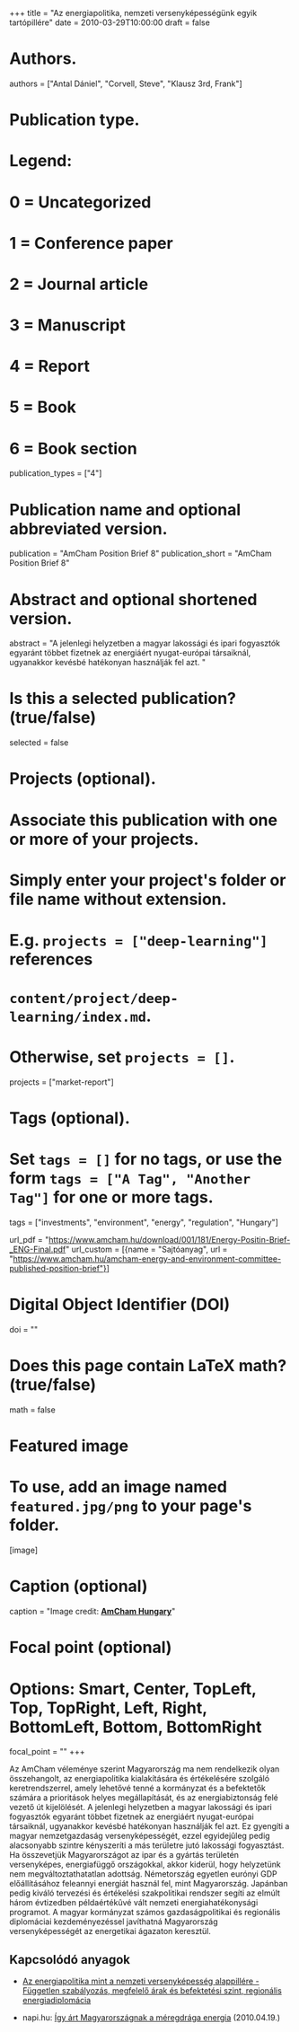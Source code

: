 +++
title = "Az energiapolitika, nemzeti versenyképességünk egyik tartópillére"
date = 2010-03-29T10:00:00
draft = false

# Authors.
authors = ["Antal Dániel", "Corvell, Steve", "Klausz 3rd, Frank"]

# Publication type.
# Legend:
# 0 = Uncategorized
# 1 = Conference paper
# 2 = Journal article
# 3 = Manuscript
# 4 = Report
# 5 = Book
# 6 = Book section
publication_types = ["4"]

# Publication name and optional abbreviated version.
publication = "AmCham Position Brief 8"
publication_short = "AmCham Position Brief 8"

# Abstract and optional shortened version.
abstract = "A jelenlegi helyzetben a magyar lakossági és ipari fogyasztók egyaránt többet fizetnek az energiáért nyugat-európai társaiknál, ugyanakkor kevésbé hatékonyan használják fel azt. "

# Is this a selected publication? (true/false)
selected = false

# Projects (optional).
#   Associate this publication with one or more of your projects.
#   Simply enter your project's folder or file name without extension.
#   E.g. `projects = ["deep-learning"]` references 
#   `content/project/deep-learning/index.md`.
#   Otherwise, set `projects = []`.
projects = ["market-report"]

# Tags (optional).
#   Set `tags = []` for no tags, or use the form `tags = ["A Tag", "Another Tag"]` for one or more tags.
tags = ["investments", "environment", "energy", "regulation", "Hungary"]

url_pdf = "https://www.amcham.hu/download/001/181/Energy-Positin-Brief-_ENG-Final.pdf"
url_custom = [{name = "Sajtóanyag", url = "https://www.amcham.hu/amcham-energy-and-environment-committee-published-position-brief"}]

# Digital Object Identifier (DOI)
doi = ""

# Does this page contain LaTeX math? (true/false)
math = false

# Featured image
# To use, add an image named `featured.jpg/png` to your page's folder. 
[image]
  # Caption (optional)
  caption = "Image credit: [**AmCham Hungary**](https://www.amcham.hu/amcham-energy-and-environment-committee-published-position-brief)"

  # Focal point (optional)
  # Options: Smart, Center, TopLeft, Top, TopRight, Left, Right, BottomLeft, Bottom, BottomRight
  focal_point = ""
+++

Az AmCham véleménye szerint Magyarország ma nem rendelkezik olyan összehangolt, az energiapolitika kialakítására és értékelésére
szolgáló keretrendszerrel, amely lehetővé tenné a kormányzat és a befektetők számára a prioritások helyes megállapítását, és az
energiabiztonság felé vezető út kijelölését. A jelenlegi helyzetben a magyar lakossági és ipari fogyasztók egyaránt többet fizetnek az
energiáért nyugat-európai társaiknál, ugyanakkor kevésbé hatékonyan használják fel azt. Ez gyengíti a magyar nemzetgazdaság
versenyképességét, ezzel egyidejûleg pedig alacsonyabb szintre kényszeríti a más területre jutó lakossági fogyasztást. Ha összevetjük
Magyarországot az ipar és a gyártás területén versenyképes, energiafüggő országokkal, akkor kiderül, hogy helyzetünk nem
megváltoztathatatlan adottság. Németország egyetlen eurónyi GDP előállításához feleannyi energiát használ fel, mint Magyarország.
Japánban pedig kiváló tervezési és értékelési szakpolitikai rendszer segíti az elmúlt három évtizedben példaértékûvé vált nemzeti
energiahatékonysági programot. A magyar kormányzat számos gazdaságpolitikai és regionális diplomáciai kezdeményezéssel javíthatná Magyarország versenyképességét az energetikai ágazaton keresztül.


## Kapcsolódó anyagok

* [Az energiapolitika mint a nemzeti versenyképesség alappillére - Független szabályozás, megfelelő árak és befektetési szint, regionális energiadiplomácia](https://www.amcham.hu/all-past-events/amcham_energy_and_environment_committee_debate_series_on_the_main_issues_of_the_energy_sector_1st_debate_in_hungarian)

* napi.hu: [Így árt Magyarországnak a méregdrága energia](https://www.napi.hu/magyar_gazdasag/igy_art_magyarorszagnak_a_meregdraga_energia.442645.html/amp) (2010.04.19.)
